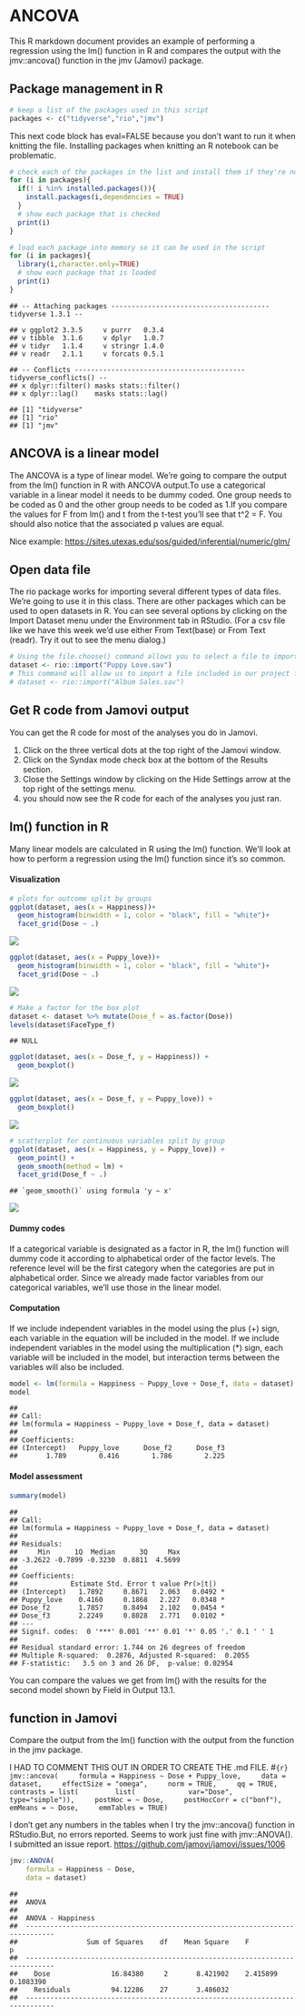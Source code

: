 # ANCOVA

This R markdown document provides an example of performing a regression
using the lm() function in R and compares the output with the
jmv::ancova() function in the jmv (Jamovi) package.

## Package management in R

``` r
# keep a list of the packages used in this script
packages <- c("tidyverse","rio","jmv")
```

This next code block has eval=FALSE because you don’t want to run it
when knitting the file. Installing packages when knitting an R notebook
can be problematic.

``` r
# check each of the packages in the list and install them if they're not installed already
for (i in packages){
  if(! i %in% installed.packages()){
    install.packages(i,dependencies = TRUE)
  }
  # show each package that is checked
  print(i)
}
```

``` r
# load each package into memory so it can be used in the script
for (i in packages){
  library(i,character.only=TRUE)
  # show each package that is loaded
  print(i)
}
```

    ## -- Attaching packages --------------------------------------- tidyverse 1.3.1 --

    ## v ggplot2 3.3.5     v purrr   0.3.4
    ## v tibble  3.1.6     v dplyr   1.0.7
    ## v tidyr   1.1.4     v stringr 1.4.0
    ## v readr   2.1.1     v forcats 0.5.1

    ## -- Conflicts ------------------------------------------ tidyverse_conflicts() --
    ## x dplyr::filter() masks stats::filter()
    ## x dplyr::lag()    masks stats::lag()

    ## [1] "tidyverse"
    ## [1] "rio"
    ## [1] "jmv"

## ANCOVA is a linear model

The ANCOVA is a type of linear model. We’re going to compare the output
from the lm() function in R with ANCOVA output.To use a categorical
variable in a linear model it needs to be dummy coded. One group needs
to be coded as 0 and the other group needs to be coded as 1.If you
compare the values for F from lm() and t from the t-test you’ll see that
t^2 = F. You should also notice that the associated p values are equal.

Nice example:
<https://sites.utexas.edu/sos/guided/inferential/numeric/glm/>

## Open data file

The rio package works for importing several different types of data
files. We’re going to use it in this class. There are other packages
which can be used to open datasets in R. You can see several options by
clicking on the Import Dataset menu under the Environment tab in
RStudio. (For a csv file like we have this week we’d use either From
Text(base) or From Text (readr). Try it out to see the menu dialog.)

``` r
# Using the file.choose() command allows you to select a file to import from another folder.
dataset <- rio::import("Puppy Love.sav")
# This command will allow us to import a file included in our project folder.
# dataset <- rio::import("Album Sales.sav")
```

## Get R code from Jamovi output

You can get the R code for most of the analyses you do in Jamovi.

1.  Click on the three vertical dots at the top right of the Jamovi
    window.
2.  Click on the Syndax mode check box at the bottom of the Results
    section.
3.  Close the Settings window by clicking on the Hide Settings arrow at
    the top right of the settings menu.
4.  you should now see the R code for each of the analyses you just ran.

## lm() function in R

Many linear models are calculated in R using the lm() function. We’ll
look at how to perform a regression using the lm() function since it’s
so common.

#### Visualization

``` r
# plots for outcome split by groups
ggplot(dataset, aes(x = Happiness))+
  geom_histogram(binwidth = 1, color = "black", fill = "white")+
  facet_grid(Dose ~ .)
```

![](Week-12-ANCOVA-Assignment_files/figure-markdown_github/unnamed-chunk-5-1.png)

``` r
ggplot(dataset, aes(x = Puppy_love))+
  geom_histogram(binwidth = 1, color = "black", fill = "white")+
  facet_grid(Dose ~ .)
```

![](Week-12-ANCOVA-Assignment_files/figure-markdown_github/unnamed-chunk-5-2.png)

``` r
# Make a factor for the box plot
dataset <- dataset %>% mutate(Dose_f = as.factor(Dose))
levels(dataset$FaceType_f)
```

    ## NULL

``` r
ggplot(dataset, aes(x = Dose_f, y = Happiness)) +
  geom_boxplot()
```

![](Week-12-ANCOVA-Assignment_files/figure-markdown_github/unnamed-chunk-7-1.png)

``` r
ggplot(dataset, aes(x = Dose_f, y = Puppy_love)) +
  geom_boxplot()
```

![](Week-12-ANCOVA-Assignment_files/figure-markdown_github/unnamed-chunk-7-2.png)

``` r
# scatterplot for continuous variables split by group
ggplot(dataset, aes(x = Happiness, y = Puppy_love)) +
  geom_point() +
  geom_smooth(method = lm) +
  facet_grid(Dose_f ~ .)
```

    ## `geom_smooth()` using formula 'y ~ x'

![](Week-12-ANCOVA-Assignment_files/figure-markdown_github/unnamed-chunk-8-1.png)

#### Dummy codes

If a categorical variable is designated as a factor in R, the lm()
function will dummy code it according to alphabetical order of the
factor levels. The reference level will be the first category when the
categories are put in alphabetical order. Since we already made factor
variables from our categorical variables, we’ll use those in the linear
model.

#### Computation

If we include independent variables in the model using the plus (+)
sign, each variable in the equation will be included in the model. If we
include independent variables in the model using the multiplication (\*)
sign, each variable will be included in the model, but interaction terms
between the variables will also be included.

``` r
model <- lm(formula = Happiness ~ Puppy_love + Dose_f, data = dataset)
model
```

    ## 
    ## Call:
    ## lm(formula = Happiness ~ Puppy_love + Dose_f, data = dataset)
    ## 
    ## Coefficients:
    ## (Intercept)   Puppy_love      Dose_f2      Dose_f3  
    ##       1.789        0.416        1.786        2.225

#### Model assessment

``` r
summary(model)
```

    ## 
    ## Call:
    ## lm(formula = Happiness ~ Puppy_love + Dose_f, data = dataset)
    ## 
    ## Residuals:
    ##     Min      1Q  Median      3Q     Max 
    ## -3.2622 -0.7899 -0.3230  0.8811  4.5699 
    ## 
    ## Coefficients:
    ##             Estimate Std. Error t value Pr(>|t|)  
    ## (Intercept)   1.7892     0.8671   2.063   0.0492 *
    ## Puppy_love    0.4160     0.1868   2.227   0.0348 *
    ## Dose_f2       1.7857     0.8494   2.102   0.0454 *
    ## Dose_f3       2.2249     0.8028   2.771   0.0102 *
    ## ---
    ## Signif. codes:  0 '***' 0.001 '**' 0.01 '*' 0.05 '.' 0.1 ' ' 1
    ## 
    ## Residual standard error: 1.744 on 26 degrees of freedom
    ## Multiple R-squared:  0.2876, Adjusted R-squared:  0.2055 
    ## F-statistic:   3.5 on 3 and 26 DF,  p-value: 0.02954

You can compare the values we get from lm() with the results for the
second model shown by Field in Output 13.1.

## function in Jamovi

Compare the output from the lm() function with the output from the
function in the jmv package.

I HAD TO COMMENT THIS OUT IN ORDER TO CREATE THE .md FILE. 
\#`{r} jmv::ancova(     formula = Happiness ~ Dose + Puppy_love,     data = dataset,     effectSize = "omega",     norm = TRUE,     qq = TRUE,     contrasts = list(         list(             var="Dose",             type="simple")),     postHoc = ~ Dose,     postHocCorr = c("bonf"),     emMeans = ~ Dose,     emmTables = TRUE)`

I don’t get any numbers in the tables when I try the jmv::ancova()
function in RStudio.But, no errors reported. Seems to work just fine
with jmv::ANOVA(). I submitted an issue report.
<https://github.com/jamovi/jamovi/issues/1006>

``` r
jmv::ANOVA(
    formula = Happiness ~ Dose,
    data = dataset)
```

    ## 
    ##  ANOVA
    ## 
    ##  ANOVA - Happiness                                                             
    ##  ----------------------------------------------------------------------------- 
    ##                 Sum of Squares    df    Mean Square    F           p           
    ##  ----------------------------------------------------------------------------- 
    ##    Dose               16.84380     2       8.421902    2.415899    0.1083390   
    ##    Residuals          94.12286    27       3.486032                            
    ##  -----------------------------------------------------------------------------
